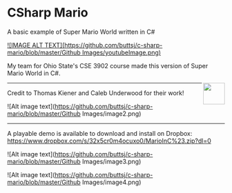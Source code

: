 # CSharp Mario

A basic example of Super Mario World written in C# 

[![IMAGE ALT TEXT](https://github.com/buttsj/c-sharp-mario/blob/master/Github Images/youtubeImage.png)](http://www.youtube.com/watch?v=M0ZeaNOAD7w "Super Mario World in C#")

My team for Ohio State's CSE 3902 course made this version of Super Mario World in C#.

<img align="right" width="50" height="50" src="https://github.com/buttsj/c-sharp-mario/blob/master/Github Images/image1.png">

---

Credit to Thomas Kiener and Caleb Underwood for their work!

![Alt image text](https://github.com/buttsj/c-sharp-mario/blob/master/Github Images/image2.png)

---

A playable demo is available to download and install on Dropbox: https://www.dropbox.com/s/32x5cr0m4ocuxo0/MarioInC%23.zip?dl=0

![Alt image text](https://github.com/buttsj/c-sharp-mario/blob/master/Github Images/image3.png)

![Alt image text](https://github.com/buttsj/c-sharp-mario/blob/master/Github Images/image4.png)